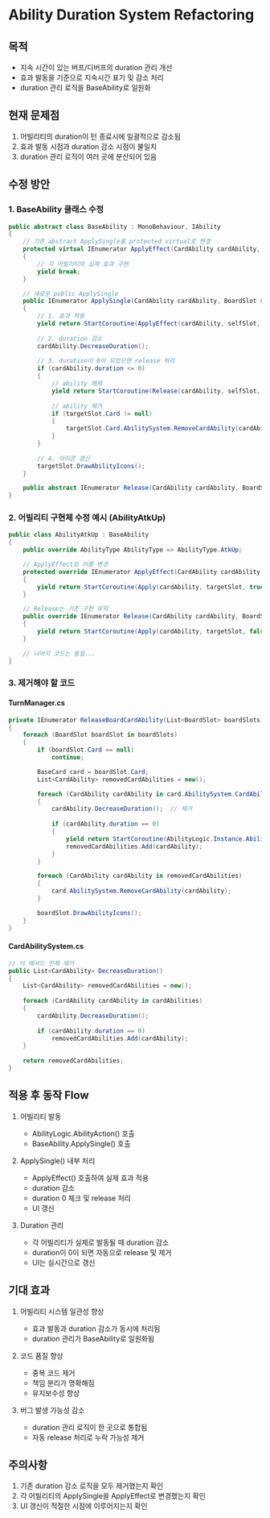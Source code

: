 # Ability Duration System Refactoring

## 목적
- 지속 시간이 있는 버프/디버프의 duration 관리 개선
- 효과 발동을 기준으로 지속시간 표기 및 감소 처리
- duration 관리 로직을 BaseAbility로 일원화

## 현재 문제점
1. 어빌리티의 duration이 턴 종료시에 일괄적으로 감소됨
2. 효과 발동 시점과 duration 감소 시점이 불일치
3. duration 관리 로직이 여러 곳에 분산되어 있음

## 수정 방안

### 1. BaseAbility 클래스 수정
```csharp
public abstract class BaseAbility : MonoBehaviour, IAbility
{
    // 기존 abstract ApplySingle을 protected virtual로 변경
    protected virtual IEnumerator ApplyEffect(CardAbility cardAbility, BoardSlot selfSlot, BoardSlot targetSlot)
    {
        // 각 어빌리티의 실제 효과 구현
        yield break;
    }

    // 새로운 public ApplySingle
    public IEnumerator ApplySingle(CardAbility cardAbility, BoardSlot selfSlot, BoardSlot targetSlot)
    {
        // 1. 효과 적용
        yield return StartCoroutine(ApplyEffect(cardAbility, selfSlot, targetSlot));
        
        // 2. duration 감소
        cardAbility.DecreaseDuration();
        
        // 3. duration이 0이 되었으면 release 처리
        if (cardAbility.duration <= 0)
        {
            // ability 해제
            yield return StartCoroutine(Release(cardAbility, selfSlot, targetSlot));
            
            // ability 제거
            if (targetSlot.Card != null)
            {
                targetSlot.Card.AbilitySystem.RemoveCardAbility(cardAbility);
            }
        }
        
        // 4. 아이콘 갱신
        targetSlot.DrawAbilityIcons();
    }

    public abstract IEnumerator Release(CardAbility cardAbility, BoardSlot selfSlot, BoardSlot targetSlot);
}
```

### 2. 어빌리티 구현체 수정 예시 (AbilityAtkUp)
```csharp
public class AbilityAtkUp : BaseAbility
{
    public override AbilityType AbilityType => AbilityType.AtkUp;

    // ApplyEffect로 이름 변경
    protected override IEnumerator ApplyEffect(CardAbility cardAbility, BoardSlot selfSlot, BoardSlot targetSlot)
    {
        yield return StartCoroutine(Apply(cardAbility, targetSlot, true));
    }

    // Release는 기존 구현 유지
    public override IEnumerator Release(CardAbility cardAbility, BoardSlot selfSlot, BoardSlot targetSlot)
    {
        yield return StartCoroutine(Apply(cardAbility, targetSlot, false));
    }

    // 나머지 코드는 동일...
}
```

### 3. 제거해야 할 코드

#### TurnManager.cs
```csharp
private IEnumerator ReleaseBoardCardAbility(List<BoardSlot> boardSlots)
{
    foreach (BoardSlot boardSlot in boardSlots)
    {
        if (boardSlot.Card == null)
            continue;

        BaseCard card = boardSlot.Card;
        List<CardAbility> removedCardAbilities = new();

        foreach (CardAbility cardAbility in card.AbilitySystem.CardAbilities)
        {
            cardAbility.DecreaseDuration();  // 제거
            
            if (cardAbility.duration == 0)
            {
                yield return StartCoroutine(AbilityLogic.Instance.AbilityRelease(cardAbility, AbilityWhereFrom.TurnEndBoardSlot));
                removedCardAbilities.Add(cardAbility);
            }
        }

        foreach (CardAbility cardAbility in removedCardAbilities)
        {
            card.AbilitySystem.RemoveCardAbility(cardAbility);
        }

        boardSlot.DrawAbilityIcons();
    }
}
```

#### CardAbilitySystem.cs
```csharp
// 이 메서드 전체 제거
public List<CardAbility> DecreaseDuration()
{
    List<CardAbility> removedCardAbilities = new();
    
    foreach (CardAbility cardAbility in cardAbilities)
    {
        cardAbility.DecreaseDuration();
        
        if (cardAbility.duration == 0)
            removedCardAbilities.Add(cardAbility);
    }
    
    return removedCardAbilities;
}
```

## 적용 후 동작 Flow

1. 어빌리티 발동
   - AbilityLogic.AbilityAction() 호출
   - BaseAbility.ApplySingle() 호출

2. ApplySingle() 내부 처리
   - ApplyEffect() 호출하여 실제 효과 적용
   - duration 감소
   - duration 0 체크 및 release 처리
   - UI 갱신

3. Duration 관리
   - 각 어빌리티가 실제로 발동될 때 duration 감소
   - duration이 0이 되면 자동으로 release 및 제거
   - UI는 실시간으로 갱신

## 기대 효과

1. 어빌리티 시스템 일관성 향상
   - 효과 발동과 duration 감소가 동시에 처리됨
   - duration 관리가 BaseAbility로 일원화됨

2. 코드 품질 향상
   - 중복 코드 제거
   - 책임 분리가 명확해짐
   - 유지보수성 향상

3. 버그 발생 가능성 감소
   - duration 관리 로직이 한 곳으로 통합됨
   - 자동 release 처리로 누락 가능성 제거

## 주의사항

1. 기존 duration 감소 로직을 모두 제거했는지 확인
2. 각 어빌리티의 ApplySingle을 ApplyEffect로 변경했는지 확인
3. UI 갱신이 적절한 시점에 이루어지는지 확인